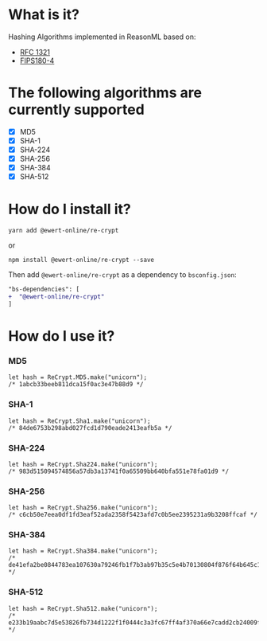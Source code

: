 # What is it?

Hashing Algorithms implemented in ReasonML based on:

- [RFC 1321](https://tools.ietf.org/html/rfc1321)
- [FIPS180-4](https://nvlpubs.nist.gov/nistpubs/FIPS/NIST.FIPS.180-4.pdf)

# The following algorithms are currently supported

- [x] MD5
- [x] SHA-1
- [x] SHA-224
- [x] SHA-256
- [x] SHA-384
- [x] SHA-512

# How do I install it?

```
yarn add @ewert-online/re-crypt
```

or

```
npm install @ewert-online/re-crypt --save
```

Then add `@ewert-online/re-crypt` as a dependency to `bsconfig.json`:

```diff
"bs-dependencies": [
+  "@ewert-online/re-crypt"
]
```

# How do I use it?

### MD5

```reason
let hash = ReCrypt.MD5.make("unicorn");
/* 1abcb33beeb811dca15f0ac3e47b88d9 */
```

### SHA-1

```reason
let hash = ReCrypt.Sha1.make("unicorn");
/* 84de6753b298abd027fcd1d790eade2413eafb5a */
```

### SHA-224

```reason
let hash = ReCrypt.Sha224.make("unicorn");
/* 983d515094574856a57db3a13741f0a65509bb640bfa551e78fa01d9 */
```

### SHA-256

```reason
let hash = ReCrypt.Sha256.make("unicorn");
/* c6cb50e7eea0df1fd3eaf52ada2358f5423afd7c0b5ee2395231a9b3208ffcaf */
```

### SHA-384

```reason
let hash = ReCrypt.Sha384.make("unicorn");
/* de41efa2be0844783ea107630a79246fb1f7b3ab97b35c5e4b70130804f876f64b645c1064a775507a7ac3be457539f2 */
```

### SHA-512

```reason
let hash = ReCrypt.Sha512.make("unicorn");
/* e233b19aabc7d5e53826fb734d1222f1f0444c3a3fc67ff4af370a66e7cadd2cb24009f1bc86f0bed12ca5fcb226145ad10fc5f650f6ef0959f8aadc5a594b27 */
```
